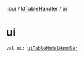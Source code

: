 [libui](../README.md) / [ktTableHandler](README.md) / [ui](ui.md)

# ui

`val ui: `[`uiTableModelHandler`](../ui-table-model-handler/README.md)
